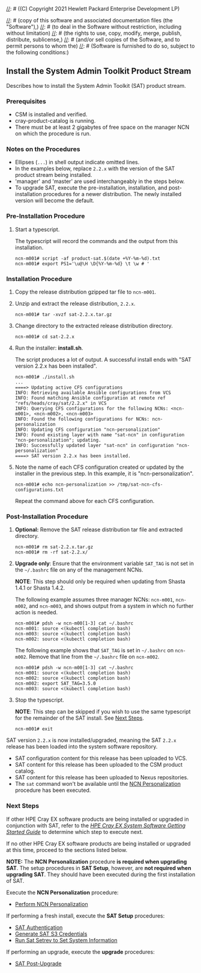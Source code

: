 [//]: # ((C) Copyright 2021 Hewlett Packard Enterprise Development LP)

[//]: # (Permission is hereby granted, free of charge, to any person obtaining a)
[//]: # (copy of this software and associated documentation files (the "Software"),)
[//]: # (to deal in the Software without restriction, including without limitation)
[//]: # (the rights to use, copy, modify, merge, publish, distribute, sublicense,)
[//]: # (and/or sell copies of the Software, and to permit persons to whom the)
[//]: # (Software is furnished to do so, subject to the following conditions:)

[//]: # (The above copyright notice and this permission notice shall be included)
[//]: # (in all copies or substantial portions of the Software.)

[//]: # (THE SOFTWARE IS PROVIDED "AS IS", WITHOUT WARRANTY OF ANY KIND, EXPRESS OR)
[//]: # (IMPLIED, INCLUDING BUT NOT LIMITED TO THE WARRANTIES OF MERCHANTABILITY,)
[//]: # (FITNESS FOR A PARTICULAR PURPOSE AND NONINFRINGEMENT. IN NO EVENT SHALL)
[//]: # (THE AUTHORS OR COPYRIGHT HOLDERS BE LIABLE FOR ANY CLAIM, DAMAGES OR)
[//]: # (OTHER LIABILITY, WHETHER IN AN ACTION OF CONTRACT, TORT OR OTHERWISE,)
[//]: # (ARISING FROM, OUT OF OR IN CONNECTION WITH THE SOFTWARE OR THE USE OR)
[//]: # (OTHER DEALINGS IN THE SOFTWARE.)

## Install the System Admin Toolkit Product Stream

Describes how to install the System Admin Toolkit (SAT) product stream.

### Prerequisites

- CSM is installed and verified.
- cray-product-catalog is running.
- There must be at least 2 gigabytes of free space on the manager NCN on which the
    procedure is run.

### Notes on the Procedures

- Ellipses (`...`) in shell output indicate omitted lines.
- In the examples below, replace `2.2.x` with the version of the SAT product stream
    being installed.
- 'manager' and 'master' are used interchangeably in the steps below.
- To upgrade SAT, execute the pre-installation, installation, and post-installation
    procedures for a newer distribution. The newly installed version will become
    the default.

### Pre-Installation Procedure

1. Start a typescript.

    The typescript will record the commands and the output from this installation.

    ```screen
    ncn-m001# script -af product-sat.$(date +%Y-%m-%d).txt
    ncn-m001# export PS1='\u@\H \D{%Y-%m-%d} \t \w # '
    ```

### Installation Procedure

1. Copy the release distribution gzipped tar file to `ncn-m001`.

2. Unzip and extract the release distribution, `2.2.x`.

    ```screen
    ncn-m001# tar -xvzf sat-2.2.x.tar.gz
    ```

3. Change directory to the extracted release distribution directory.

    ```screen
    ncn-m001# cd sat-2.2.x
    ```

4. Run the installer: **install.sh**.

    The script produces a lot of output. A successful install ends with "SAT
    version 2.2.x has been installed".

    ```screen
    ncn-m001# ./install.sh
    ...
    ====> Updating active CFS configurations
    INFO: Retrieving available Ansible configurations from VCS
    INFO: Found matching Ansible configuration at remote ref "refs/heads/cray/sat/2.2.x" in VCS
    INFO: Querying CFS configurations for the following NCNs: <ncn-m001>, <ncn-m002>, <ncn-m003>
    INFO: Found the following configurations for NCNs: ncn-personalization
    INFO: Updating CFS configuration "ncn-personalization"
    INFO: Found existing layer with name "sat-ncn" in configuration "ncn-personalization"; updating.
    INFO: Successfully updated layer "sat-ncn" in configuration "ncn-personalization"
    ====> SAT version 2.2.x has been installed.
    ```

5. Note the name of each CFS configuration created or updated by the installer in the
   previous step. In this example, it is "ncn-personalization".
   ```screen
   ncn-m001# echo ncn-personalization >> /tmp/sat-ncn-cfs-configurations.txt
   ```
   Repeat the command above for each CFS configuration.

### Post-Installation Procedure

1. **Optional:** Remove the SAT release distribution tar file and extracted directory.

    ```screen
    ncn-m001# rm sat-2.2.x.tar.gz
    ncn-m001# rm -rf sat-2.2.x/
    ```

2. **Upgrade only**: Ensure that the environment variable `SAT_TAG` is not set
    in the `~/.bashrc` file on any of the management NCNs.

    **NOTE**: This step should only be required when updating from
    Shasta 1.4.1 or Shasta 1.4.2.

    The following example assumes three manager NCNs: `ncn-m001`, `ncn-m002`, and `ncn-m003`,
    and shows output from a system in which no further action is needed.

    ```screen
    ncn-m001# pdsh -w ncn-m00[1-3] cat ~/.bashrc
    ncn-m001: source <(kubectl completion bash)
    ncn-m003: source <(kubectl completion bash)
    ncn-m002: source <(kubectl completion bash)
    ```

    The following example shows that `SAT_TAG` is set in `~/.bashrc` on `ncn-m002`.
    Remove that line from the `~/.bashrc` file on `ncn-m002`.

    ```screen
    ncn-m001# pdsh -w ncn-m00[1-3] cat ~/.bashrc
    ncn-m001: source <(kubectl completion bash)
    ncn-m002: source <(kubectl completion bash)
    ncn-m002: export SAT_TAG=3.5.0
    ncn-m003: source <(kubectl completion bash)
    ```

3. Stop the typescript.

   **NOTE**: This step can be skipped if you wish to use the same typescript
   for the remainder of the SAT install. See [Next Steps](#next-steps).

    ```screen
    ncn-m001# exit
    ```

SAT version `2.2.x` is now installed/upgraded, meaning the SAT `2.2.x` release
has been loaded into the system software repository.

- SAT configuration content for this release has been uploaded to VCS.
- SAT content for this release has been uploaded to the CSM product catalog.
- SAT content for this release has been uploaded to Nexus repositories.
- The `sat` command won't be available until the [NCN Personalization](#perform-ncn-personalization)
    procedure has been executed.

### Next Steps

If other HPE Cray EX software products are being installed or upgraded in conjunction
with SAT, refer to the [*HPE Cray EX System Software Getting Started Guide*](https://www.hpe.com/support/ex-gsg)
to determine which step to execute next.

If no other HPE Cray EX software products are being installed or upgraded at this time,
proceed to the sections listed below.

**NOTE:** The **NCN Personalization** procedure **is required when
upgrading SAT**. The setup procedures in **SAT Setup**, however, are
**not required when upgrading SAT**. They should have been executed
during the first installation of SAT.

Execute the **NCN Personalization** procedure:

- [Perform NCN Personalization](#perform-ncn-personalization)

If performing a fresh install, execute the **SAT Setup** procedures:

- [SAT Authentication](#sat-authentication)
- [Generate SAT S3 Credentials](#generate-sat-s3-credentials)
- [Run Sat Setrev to Set System Information](#run-sat-setrev-to-set-system-information)

If performing an upgrade, execute the **upgrade** procedures:

- [SAT Post-Upgrade](#sat-post-upgrade)
